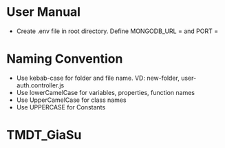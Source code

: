 # User Manual

- Create .env file in root directory. Define MONGODB_URL = <Your MONGODB connection url> and PORT = <Your port>

# Naming Convention

- Use kebab-case for folder and file name. VD: new-folder, user-auth.controller.js
- Use lowerCamelCase for variables, properties, function names
- Use UpperCamelCase for class names
- Use UPPERCASE for Constants

# TMDT_GiaSu
